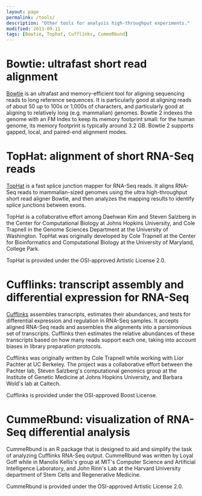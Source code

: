 ```yaml
---
layout: page
permalink: /tools/
description: "Other tools for analysis high-throughput experiments."
modified: 2013-09-11
tags: [Bowtie, Tophat, Cufflinks, CummeRbund]
---
```


# Bowtie: ultrafast short read alignment

[Bowtie](http://bowtie-bio.sourceforge.net/bowtie2/index.shtml) is an ultrafast and memory-efficient tool for aligning sequencing reads to long reference sequences. It is particularly good at aligning reads of about 50 up to 100s or 1,000s of characters, and particularly good at aligning to relatively long (e.g. mammalian) genomes. Bowtie 2 indexes the genome with an FM Index to keep its memory footprint small: for the human genome, its memory footprint is typically around 3.2 GB. Bowtie 2 supports gapped, local, and paired-end alignment modes.

# TopHat: alignment of short RNA-Seq reads

[TopHat](http://ccb.jhu.edu/software/tophat/index.shtml) is a fast splice junction mapper for RNA-Seq reads. It aligns RNA-Seq reads to mammalian-sized genomes using the ultra high-throughput short read aligner Bowtie, and then analyzes the mapping results to identify splice junctions between exons. 

TopHat is a collaborative effort among Daehwan Kim and Steven Salzberg in the Center for Computational Biology at Johns Hopkins University, and Cole Trapnell in the Genome Sciences Department at the University of Washington. TopHat was originally developed by Cole Trapnell at the Center for Bioinformatics and Computational Biology at the University of Maryland, College Park.

TopHat is provided under the OSI-approved Artistic License 2.0.

# Cufflinks: transcript assembly and differential expression for RNA-Seq

[Cufflinks](http://cufflinks.cbcb.umd.edu/) assembles transcripts, estimates their abundances, and tests for differential expression and regulation in RNA-Seq samples. It accepts aligned RNA-Seq reads and assembles the alignments into a parsimonious set of transcripts. Cufflinks then estimates the relative abundances of these transcripts based on how many reads support each one, taking into account biases in library preparation protocols. 

Cufflinks was originally written by Cole Trapnell while working with Lior Pachter at UC Berkeley. The project was a collaborative effort between the Pachter lab, Steven Salzberg's computational genomics group at the Institute of Genetic Medicine at Johns Hopkins University, and Barbara Wold's lab at Caltech. 

Cufflinks is provided under the OSI-approved Boost License.

# CummeRbund: visualization of RNA-Seq differential analysis

CummeRbund is an R package that is designed to aid and simplify the task of analyzing Cufflinks RNA-Seq output.
CummeRbund was written by Loyal Goff while in Manolis Kellis's group at MIT's Computer Science and Artificial Intelligence Laboratory, and John Rinn's Lab at the Harvard University department of Stem Cells and Regenerative Medicine.

CummeRbund is provided under the OSI-approved Artistic License 2.0.
